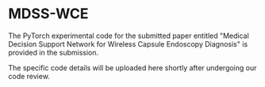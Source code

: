 # MDSS-WCE

The PyTorch experimental code for the submitted paper entitled "Medical Decision Support Network for Wireless Capsule Endoscopy Diagnosis" is provided in the submission. 

The specific code details will be uploaded here shortly after undergoing our code review.
